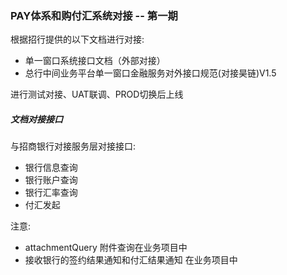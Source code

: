 ### PAY体系和购付汇系统对接 -- 第一期

根据招行提供的以下文档进行对接: 
* 单一窗口系统接口文档（外部对接）
* 总行中间业务平台单一窗口金融服务对外接口规范(对接昊链)V1.5


进行测试对接、UAT联调、PROD切换后上线


##### 文档对接接口
与招商银行对接服务层对接接口:
* 银行信息查询
* 银行账户查询
* 银行汇率查询
* 付汇发起

注意:

* attachmentQuery  附件查询在业务项目中
* 接收银行的签约结果通知和付汇结果通知  在业务项目中
